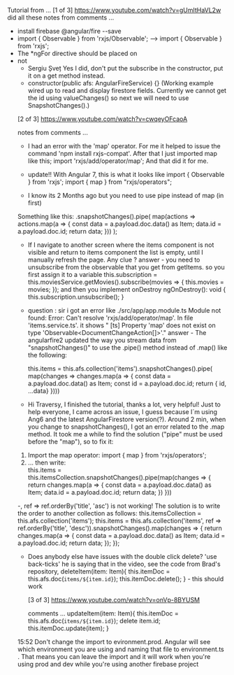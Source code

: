 Tutorial from ...
[1 of 3] https://www.youtube.com/watch?v=gUmItHaVL2w
did all these notes from comments ...
- install firebase @angular/fire --save
- import { Observable } from 'rxjs/Observable'; -->  import { Observable } from 'rxjs';
- The *ngFor directive should be placed on <li> not <ul>
- Sergiu Șveț Yes I did, don't put the subscribe in the constructor, put it on a get method instead.
- constructor(public afs: AngularFireService) {}
(Working example wired up to read and display firestore fields. Currently we cannot get the id using valueChanges() so next we will need to use SnapshotChanges().)

[2 of 3] https://www.youtube.com/watch?v=cwqeyOFcaoA

notes from comments ...
- I had an error with the 'map' operator. For me it helped to issue the command 'npm install rxjs-compat'. After that I just imported map like this; import 'rxjs/add/operator/map'; And that did it for me.﻿

- update!! With Angular 7, this is what it looks like
import { Observable } from 'rxjs';
import { map } from "rxjs/operators";

- I know its 2 Months ago but you need to use pipe instead of map (in first) 

Something like this: 
.snapshotChanges().pipe(
      map(actions => actions.map(a => {
        const data = a.payload.doc.data() as Item;
        data.id = a.payload.doc.id;
        return data;
      }))
    );

- If I navigate to another screen where the items component is not visible and return to items component the list is empty, until I manually refresh the page. Any clue ?
answer - you need to unsubscribe from the observable that you get from getItems. so you first assign it to a variable this.subscription = this.moviesService.getMovies().subscribe(movies => {
          this.movies = movies;
    }); and then you implement onDestroy  ngOnDestroy(): void {
    this.subscription.unsubscribe();
  }﻿

- question : sir i got an error like ./src/app/app.module.ts
Module not found: Error: Can't resolve 'rxjs/add/operator/map'.
 In  file 'items.service.ts'. it shows  " [ts] Property 'map' does not exist on type 'Observable<DocumentChangeAction<Item>[]>'."
 answer - The angularfire2 updated the way you stream data from "snapshotChanges()" to use the .pipe() method instead of .map() like the following:

  this.items = this.afs.collection('items').snapshotChanges().pipe(
    map(changes => changes.map(a => {
      const data = a.payload.doc.data() as Item;
      const id = a.payload.doc.id;
      return { id, ...data}
    })))

- Hi Traversy, I finished the tutorial, thanks a lot, very helpful! Just to help everyone, I came across an issue, I guess because I´m using Ang6 and the latest AngularFirestore version(?). Around 2 min, when you change to snapshotChanges(), I got an error related to the .map method. It took me a while to find the solution ("pipe" must be used before the "map"), so to fix it: 
1) Import the map operator: 
       import { map } from 'rxjs/operators';  
2) ... then write:   
this.items = this.itemsCollection.snapshotChanges().pipe(map(changes => {
      return changes.map(a => {
        const data = a.payload.doc.data() as Item;
        data.id = a.payload.doc.id;
        return data;
      })
    }))

-, ref => ref.orderBy('title', 'asc')
is not working!﻿
The solution is to write the order to another collection as follows:
this.itemsCollection = this.afs.collection('items');
    this.items = this.afs.collection('items', ref => ref.orderBy('title', 'desc')).snapshotChanges().map(changes => {
      return changes.map(a => {
        const data = a.payload.doc.data() as Item;
        data.id = a.payload.doc.id;
        return data;
      });
    });

- Does anybody else have issues with the double click delete?
'use back-ticks' he is saying that in the video,
see the code from Brad's repository, deleteItem(item: Item){
    this.itemDoc = this.afs.doc(`items/${item.id}`);
    this.itemDoc.delete();
  }  - this should work

  [3 of 3] https://www.youtube.com/watch?v=onVp-8BYUSM

  comments ...
  updateItem(item: Item){
    this.itemDoc = this.afs.doc(`items/${item.id}`);
    delete item.id;
    this.itemDoc.update(item);
 }

 15:52 Don't change the import to evironment.prod. Angular will see which environment you are using and naming that file to environment.ts . That means you can leave the import and it will work when you're using prod and dev while you're using another firebase project﻿

 


